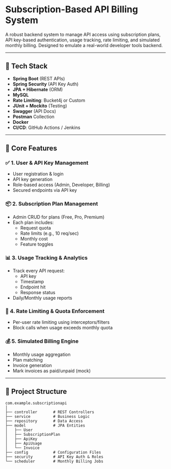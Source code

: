 # Subscription-Based API Billing System

A robust backend system to manage API access using subscription plans, API key-based authentication, usage tracking, rate limiting, and simulated monthly billing. Designed to emulate a real-world developer tools backend.

---

## 🔧 Tech Stack

- **Spring Boot** (REST APIs)
- **Spring Security** (API Key Auth)
- **JPA + Hibernate** (ORM)
- **MySQL**
- **Rate Limiting**: Bucket4j or Custom
- **JUnit + Mockito** (Testing)
- **Swagger** (API Docs)
- **Postman** Collection
- **Docker** 
- **CI/CD**: GitHub Actions / Jenkins

---

## 🧩 Core Features

### ✅ 1. User & API Key Management
- User registration & login
- API key generation
- Role-based access (Admin, Developer, Billing)
- Secured endpoints via API key

### 📦 2. Subscription Plan Management
- Admin CRUD for plans (Free, Pro, Premium)
- Each plan includes:
  - Request quota
  - Rate limits (e.g., 10 req/sec)
  - Monthly cost
  - Feature toggles

### 📊 3. Usage Tracking & Analytics
- Track every API request:
  - API key
  - Timestamp
  - Endpoint hit
  - Response status
- Daily/Monthly usage reports

### 🚫 4. Rate Limiting & Quota Enforcement
- Per-user rate limiting using interceptors/filters
- Block calls when usage exceeds monthly quota

### 💰 5. Simulated Billing Engine
- Monthly usage aggregation
- Plan matching
- Invoice generation
- Mark invoices as paid/unpaid (mock)

---

## 📁 Project Structure

```text
com.example.subscriptionapi
│
├── controller       # REST Controllers
├── service          # Business Logic
├── repository       # Data Access
├── model            # JPA Entities
│   ├── User
│   ├── SubscriptionPlan
│   ├── ApiKey
│   ├── ApiUsage
│   └── Invoice
├── config           # Configuration Files
├── security         # API Key Auth & Roles
└── scheduler        # Monthly Billing Jobs
